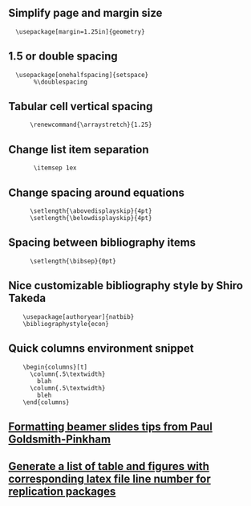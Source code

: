 ## Simplify page and margin size

      \usepackage[margin=1.25in]{geometry}

## 1.5 or double spacing

      \usepackage[onehalfspacing]{setspace}
           %\doublespacing

## Tabular cell vertical spacing

          \renewcommand{\arraystretch}{1.25}

## Change list item separation

           \itemsep 1ex      

## Change spacing around equations

          \setlength{\abovedisplayskip}{4pt}
          \setlength{\belowdisplayskip}{4pt}

## Spacing between bibliography items

          \setlength{\bibsep}{0pt}  

## Nice customizable bibliography style by Shiro Takeda

        \usepackage[authoryear]{natbib}
        \bibliographystyle{econ}

## Quick columns environment snippet

        \begin{columns}[t]
          \column{.5\textwidth}
            blah
          \column{.5\textwidth}
            bleh
        \end{columns}
        

## [Formatting beamer slides tips from Paul Goldsmith-Pinkham](https://github.com/paulgp/beamer-tips)

## [Generate a list of table and figures with corresponding latex file line number for replication packages](https://twitter.com/andreamoro/status/1400892405679902724?s=20) 
